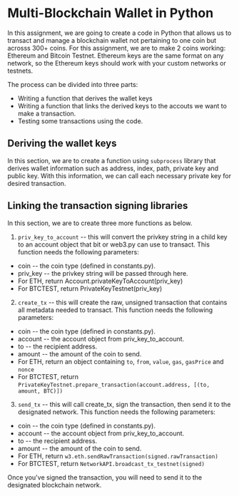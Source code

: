 # Multi-Blockchain Wallet in Python

In this assignment, we are going to create a code in Python that allows us to transact and manage a blockchain wallet not pertaining to one coin but acrosss 300+ coins. For this assignment, we are to make 2 coins working: Ethereum and Bitcoin Testnet. Ethereum keys are the same format on any network, so the Ethereum keys should work with your custom networks or testnets.    

The process can be divided into three parts: 
- Writing a function that derives the wallet keys
- Writing a function that links the derived keys to the accouts we want to make a transaction.
- Testing some transactions using the code.

## Deriving the wallet keys

In this section, we are to create a function using `subprocess` library that derives wallet information such as address, index, path, private key and public key. With this information, we can call each necessary private key for desired transaction.   

## Linking the transaction signing libraries

In this section, we are to create three more functions as below.    

1. `priv_key_to_account` -- this will convert the privkey string in a child key to an account object
that bit or web3.py can use to transact.
This function needs the following parameters:
- coin -- the coin type (defined in constants.py).
- priv_key -- the privkey string will be passed through here.
- For ETH, return Account.privateKeyToAccount(priv_key)
- For BTCTEST, return PrivateKeyTestnet(priv_key)

2. `create_tx` -- this will create the raw, unsigned transaction that contains all metadata needed to transact.
This function needs the following parameters:
- coin -- the coin type (defined in constants.py).
- account -- the account object from priv_key_to_account.
- to -- the recipient address.
- amount -- the amount of the coin to send.
- For ETH, return an object containing `to`, `from`, `value`, `gas`, `gasPrice` and `nonce`
- For BTCTEST, return `PrivateKeyTestnet.prepare_transaction(account.address, [(to, amount, BTC)])`

3. `send_tx` -- this will call create_tx, sign the transaction, then send it to the designated network.
This function needs the following parameters:
- coin -- the coin type (defined in constants.py).
- account -- the account object from priv_key_to_account.
- to -- the recipient address.
- amount -- the amount of the coin to send.
- For ETH, return `w3.eth.sendRawTransaction(signed.rawTransaction)`
- For BTCTEST, return `NetworkAPI.broadcast_tx_testnet(signed)`    

Once you've signed the transaction, you will need to send it to the designated blockchain network.    






